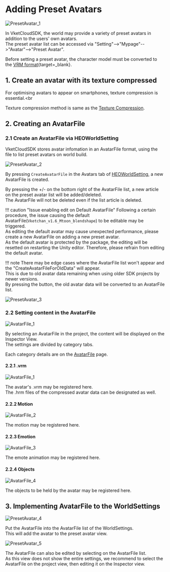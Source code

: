 # Adding Preset Avatars

![PresetAvatar_1](img/PresetAvatar_1.jpg)

In VketCloudSDK, the world may provide a variety of preset avatars in addition to the users' own avatars.<br>
The preset avatar list can be accessed via "Setting"-->"Mypage"-->"Avatar"-->"Preset Avatar".

Before setting a preset avatar, the character model must be converted to the [VRM format](https://vrm.dev/en/vrm/how_to_make_vrm/index){target=_blank}.<br>

## 1. Create an avatar with its texture compressed

For optimising avatars to appear on smartphones, texture compression is essential.<br

Texture compression method is same as the [Texture Compression](../WorldOptimization/TextureCompression.md).

## 2. Creating an AvatarFile

### 2.1 Create an AvatarFile via HEOWorldSetting

VketCloudSDK stores avatar infomation in an AvatarFile format, using the file to list preset avatars on world build.

![PresetAvatar_2](./img/PresetAvatar_2.jpg)

By pressing `CreateAvatarFile` in the Avatars tab of [HEOWorldSetting](../HEOComponents/HEOWorldSetting.md), a new AvatarFile is created.

By pressing the +/- on the bottom right of the AvatarFile list, a new article on the preset avatar list will be added/deleted.<br>
The AvatarFile will not be deleted even if the list article is deleted.

!!! caution "Issue enabling edit on Default AvatarFile"
    Following a certain procedure, the issue causing the default AvatarFile(`Vketchan_v1.6_Mtoon_blendshape`) to be editable may be triggered.<br>
    As editing the default avatar may cause unexpected performance, please create a new AvatarFile on adding a new preset avatar.<br>
    As the default avatar is protected by the package, the editing will be resetted on restarting the Unity editor. Therefore, please refrain from editing the default avatar.

!!! note
        There may be edge cases where the AvatarFile list won't appear and the "CreateAvatarFileForOldData" will appear.<br>
        This is due to old avatar data remaining when using older SDK projects by newer versions.<br>
        By pressing the button, the old avatar data will be converted to an AvatarFile list.

![PresetAvatar_3](./img/PresetAvatar_3.jpg)

### 2.2 Setting content in the AvatarFile

![AvatarFile_1](./img/AvatarFile_1.jpg)

By selecting an AvatarFile in the project, the content will be displayed on the Inspector View.<br>
The settings are divided by category tabs.

Each category details are on the [AvatarFile](AvatarFile.md) page.

#### 2.2.1 .vrm

![AvatarFile_1](./img/AvatarFile_1.jpg)

The avatar's .vrm may be registered here.<br>
The .hrm files of the compressed avatar data can be designated as well.

#### 2.2.2 Motion

![AvatarFile_2](./img/AvatarFile_2.jpg)

The motion may be registered here.<br>

#### 2.2.3 Emotion

![AvatarFile_3](./img/AvatarFile_3.jpg)

The emote animation may be registered here.<br>

#### 2.2.4 Objects

![AvatarFile_4](./img/AvatarFile_4.jpg)

The objects to be held by the avatar may be registered here.<br>

## 3. Implementing AvatarFile to the WorldSettings

![PresetAvatar_4](./img/PresetAvatar_4.jpg)

Put the AvatarFile into the AvatarFile list of the WorldSettings.<br>
This will add the avatar to the preset avatar view.

![PresetAvatar_5](./img/PresetAvatar_5.jpg)

The AvatarFile can also be edited by selecting on the AvatarFile list.<br>
As this view does not show the entire settings, we recommend to select the AvatarFile on the project view, then editing it on the Inspector view.
